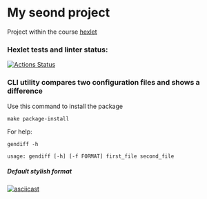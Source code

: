 # My seond project
Project within the course [hexlet](https://ru.hexlet.io/)


### Hexlet tests and linter status:
[![Actions Status](https://github.com/Vasiliii3/python-project-lvl2/workflows/hexlet-check/badge.svg)](https://github.com/Vasiliii3/python-project-lvl2/actions)

### CLI utility compares two configuration files and shows a difference

Use this command to install the package

`make package-install`

For help:

`gendiff -h`

`usage: gendiff [-h] [-f FORMAT] first_file second_file`

##### Default stylish format

[![asciicast](https://asciinema.org/a/DYyVw36GHzH959H9DSQvgmQYD.svg)](https://asciinema.org/a/DYyVw36GHzH959H9DSQvgmQYD)

